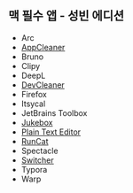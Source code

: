 ## 맥 필수 앱 - 성빈 에디션

- Arc
- [AppCleaner](https://freemacsoft.net/appcleaner/)
- Bruno
- Clipy
- DeepL
- [DevCleaner](https://apps.apple.com/kr/app/devcleaner-for-xcode/id1388020431?mt=12)
- Firefox
- Itsycal
- JetBrains Toolbox
- [Jukebox](https://github.com/Jaysce/Jukebox)
- [Plain Text Editor](https://apps.apple.com/kr/app/plain-text-editor/id1572202501?mt=12)
- [RunCat](https://apps.apple.com/kr/app/runcat/id1429033973?mt=12)
- Spectacle
- [Switcher](https://github.com/tkgka/Switcher)
- Typora
- Warp
